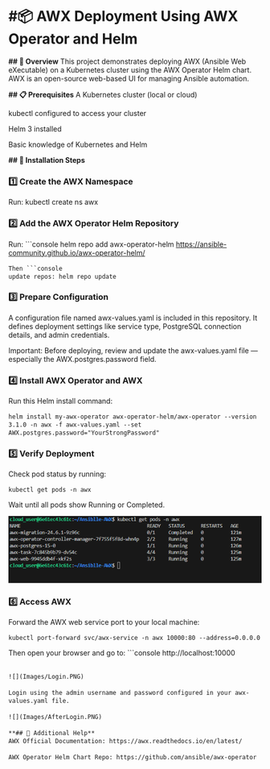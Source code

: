 # **#📦 AWX Deployment Using AWX Operator and Helm**

**## 📖 Overview**
This project demonstrates deploying AWX (Ansible Web eXecutable) on a Kubernetes cluster using the AWX Operator Helm chart.
AWX is an open-source web-based UI for managing Ansible automation.

**## 📋 Prerequisites**
A Kubernetes cluster (local or cloud)

kubectl configured to access your cluster

Helm 3 installed

Basic knowledge of Kubernetes and Helm

**## 🚀 Installation Steps**
### 1️⃣ Create the AWX Namespace
Run: kubectl create ns awx

### 2️⃣ Add the AWX Operator Helm Repository
Run: ```console
helm repo add awx-operator-helm https://ansible-community.github.io/awx-operator-helm/
```
Then ```console
update repos: helm repo update
```

### 3️⃣ Prepare Configuration
A configuration file named awx-values.yaml is included in this repository.
It defines deployment settings like service type, PostgreSQL connection details, and admin credentials.

Important: Before deploying, review and update the awx-values.yaml file — especially the AWX.postgres.password field.

### 4️⃣ Install AWX Operator and AWX
Run this Helm install command:

```console
helm install my-awx-operator awx-operator-helm/awx-operator --version 3.1.0 -n awx -f awx-values.yaml --set AWX.postgres.password="YourStrongPassword"
```

### 5️⃣ Verify Deployment
Check pod status by running:

```console
kubectl get pods -n awx
```

Wait until all pods show Running or Completed.

![](Images/Pods.PNG)

### 6️⃣ Access AWX
Forward the AWX web service port to your local machine:

```console
kubectl port-forward svc/awx-service -n awx 10000:80 --address=0.0.0.0
```

Then open your browser and go to: ```console
http://localhost:10000
```

![](Images/Login.PNG)

Login using the admin username and password configured in your awx-values.yaml file.

![](Images/AfterLogin.PNG)

**## 📖 Additional Help**
AWX Official Documentation: https://awx.readthedocs.io/en/latest/

AWX Operator Helm Chart Repo: https://github.com/ansible/awx-operator



